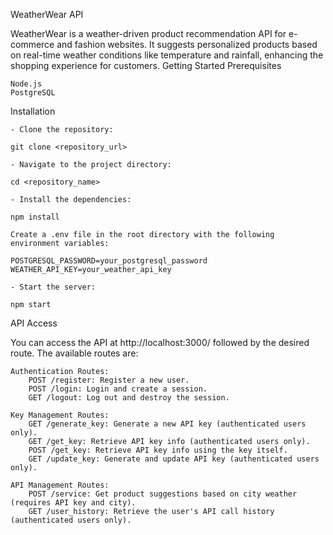 WeatherWear API

WeatherWear is a weather-driven product recommendation API for e-commerce and fashion websites. It suggests personalized products based on real-time weather conditions like temperature and rainfall, enhancing the shopping experience for customers.
Getting Started
Prerequisites

    Node.js
    PostgreSQL

Installation

    - Clone the repository:

    git clone <repository_url>

    - Navigate to the project directory:

    cd <repository_name>

    - Install the dependencies:

    npm install

    Create a .env file in the root directory with the following environment variables:

    POSTGRESQL_PASSWORD=your_postgresql_password
    WEATHER_API_KEY=your_weather_api_key

    - Start the server:

    npm start

API Access

You can access the API at http://localhost:3000/ followed by the desired route. The available routes are:

    Authentication Routes:
        POST /register: Register a new user.
        POST /login: Login and create a session.
        GET /logout: Log out and destroy the session.

    Key Management Routes:
        GET /generate_key: Generate a new API key (authenticated users only).
        GET /get_key: Retrieve API key info (authenticated users only).
        POST /get_key: Retrieve API key info using the key itself.
        GET /update_key: Generate and update API key (authenticated users only).

    API Management Routes:
        POST /service: Get product suggestions based on city weather (requires API key and city).
        GET /user_history: Retrieve the user's API call history (authenticated users only).
